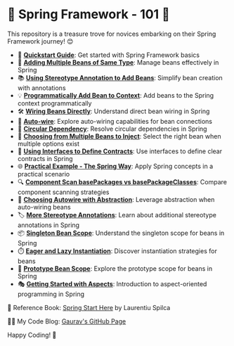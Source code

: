 # 🌱 Spring Framework - 101 🌱

This repository is a treasure trove for novices embarking on their Spring Framework journey! 😊

- 🚀 [**Quickstart Guide**](01-quickstart.md): Get started with Spring Framework basics
- 🌟 [**Adding Multiple Beans of Same Type**](02-adding-multiple-beans-of-same-type.md): Manage beans effectively in Spring
- 📚 [**Using Stereotype Annotation to Add Beans**](03-using-stereotype-annotation-to-add-beans.md): Simplify bean creation with annotations
- 💡 [**Programmatically Add Bean to Context**](04-programmatically-add-bean-to-context.md): Add beans to the Spring context programmatically
- 🛠️ [**Wiring Beans Directly**](05-wiring-beans-directly.md): Understand direct bean wiring in Spring
- 🔗 [**Auto-wire**](06-auto-wire.md): Explore auto-wiring capabilities for bean connections
- 🔄 [**Circular Dependency**](07-circular-dependency.md): Resolve circular dependencies in Spring
- 🤔 [**Choosing from Multiple Beans to Inject**](08-choosing-from-multiple-beans-to-inject.md): Select the right bean when multiple options exist
- 📑 [**Using Interfaces to Define Contracts**](09-using-interfaces-to-define-contracts.md): Use interfaces to define clear contracts in Spring
- 🌐 [**Practical Example - The Spring Way**](10-practical-example-the-spring-way.md): Apply Spring concepts in a practical scenario
- 🔍 [**Component Scan basePackages vs basePackageClasses**](11-component-scan-basePackages-vs-basePackageClasses.md): Compare component scanning strategies
- 🧩 [**Choosing Autowire with Abstraction**](12-choosing-autowire-with-abstraction.md): Leverage abstraction when auto-wiring beans
- 🏷️ [**More Stereotype Annotations**](13-more-stereotype-annotations.md): Learn about additional stereotype annotations in Spring
- 📦 [**Singleton Bean Scope**](14-singleton-bean-scope.md): Understand the singleton scope for beans in Spring
- ⏱️ [**Eager and Lazy Instantiation**](15-eager-and-lazy-instantiation.md): Discover instantiation strategies for beans
- 🔄 [**Prototype Bean Scope**](16-prototype-bean-scope.md): Explore the prototype scope for beans in Spring
- 🎭 [**Getting Started with Aspects**](17-getting-started-with-aspects.md): Introduction to aspect-oriented programming in Spring

📖 Reference Book: [Spring Start Here](https://www.manning.com/books/spring-start-here) by Laurentiu Spilca

👨‍💻 My Code Blog: [Gaurav's GitHub Page](https://gkgaurav31.github.io/)

Happy Coding! 🎉
